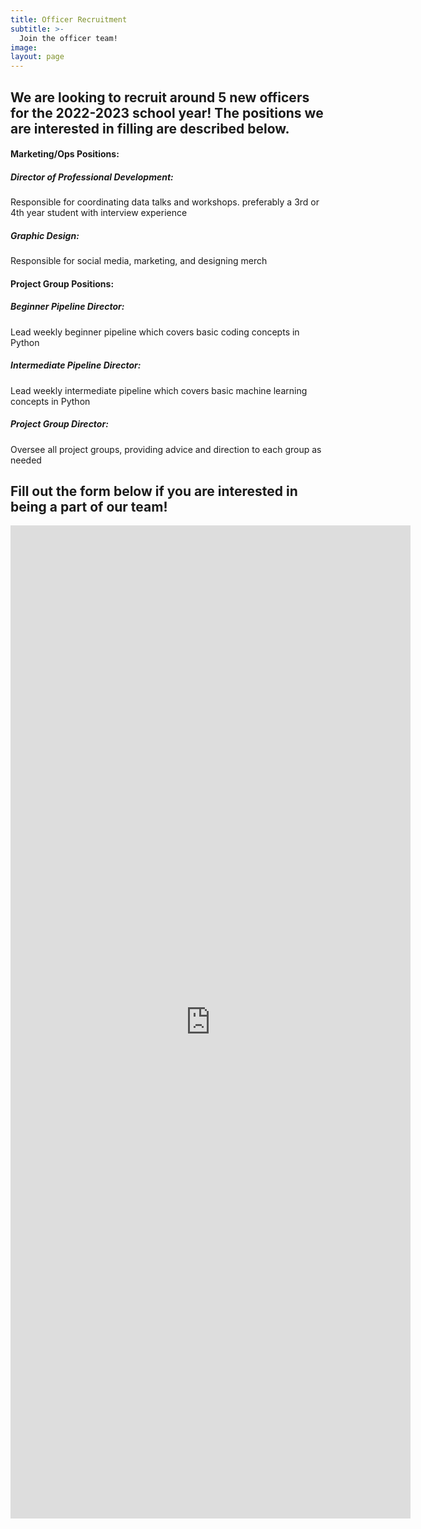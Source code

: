 ```yaml
---
title: Officer Recruitment
subtitle: >-
  Join the officer team!
image:
layout: page
---
```



## We are looking to recruit around 5 new officers for the 2022-2023 school year! The positions we are interested in filling are described below.

#### Marketing/Ops Positions:

##### Director of Professional Development: 
Responsible for coordinating data talks and workshops. preferably a 3rd or 4th year student with interview experience 
##### Graphic Design: 
Responsible for social media, marketing, and designing merch 

#### Project Group Positions:

##### Beginner Pipeline Director: 
Lead weekly beginner pipeline which covers basic coding concepts in Python
##### Intermediate Pipeline Director: 
Lead weekly intermediate pipeline which covers basic machine learning concepts in Python
##### Project Group Director: 
Oversee all project groups, providing advice and direction to each group as needed


## Fill out the form below if you are interested in being a part of our team!

<iframe src="https://docs.google.com/forms/d/e/1FAIpQLSeWzXfm4NjfZja0nWSI7FlFKockM2YuhqXwR8rYQ3ZkYgpGsA/viewform" width="640" height="1589" frameborder="0" marginheight="0" marginwidth="0">Loading…</iframe>
